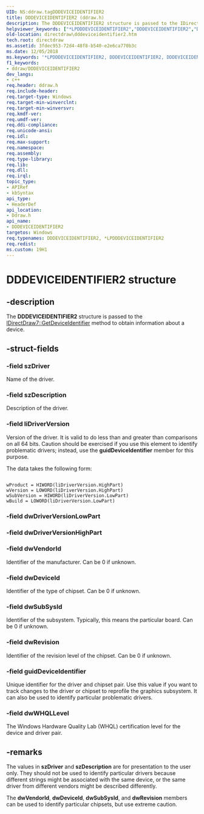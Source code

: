 ```yaml
---
UID: NS:ddraw.tagDDDEVICEIDENTIFIER2
title: DDDEVICEIDENTIFIER2 (ddraw.h)
description: The DDDEVICEIDENTIFIER2 structure is passed to the IDirectDraw7::GetDeviceIdentifier method to obtain information about a device.
helpviewer_keywords: ["*LPDDDEVICEIDENTIFIER2","DDDEVICEIDENTIFIER2","DDDEVICEIDENTIFIER2 structure [DirectDraw]","LPDDDEVICEIDENTIFIER2","LPDDDEVICEIDENTIFIER2 structure pointer [DirectDraw]","ddraw/DDDEVICEIDENTIFIER2","ddraw/LPDDDEVICEIDENTIFIER2","directdraw.dddeviceidentifier2"]
old-location: directdraw\dddeviceidentifier2.htm
tech.root: directdraw
ms.assetid: 3fdec953-72d4-48f8-b540-e2e6ca770b3c
ms.date: 12/05/2018
ms.keywords: '*LPDDDEVICEIDENTIFIER2, DDDEVICEIDENTIFIER2, DDDEVICEIDENTIFIER2 structure [DirectDraw], LPDDDEVICEIDENTIFIER2, LPDDDEVICEIDENTIFIER2 structure pointer [DirectDraw], ddraw/DDDEVICEIDENTIFIER2, ddraw/LPDDDEVICEIDENTIFIER2, directdraw.dddeviceidentifier2'
f1_keywords:
- ddraw/DDDEVICEIDENTIFIER2
dev_langs:
- c++
req.header: ddraw.h
req.include-header: 
req.target-type: Windows
req.target-min-winverclnt: 
req.target-min-winversvr: 
req.kmdf-ver: 
req.umdf-ver: 
req.ddi-compliance: 
req.unicode-ansi: 
req.idl: 
req.max-support: 
req.namespace: 
req.assembly: 
req.type-library: 
req.lib: 
req.dll: 
req.irql: 
topic_type:
- APIRef
- kbSyntax
api_type:
- HeaderDef
api_location:
- Ddraw.h
api_name:
- DDDEVICEIDENTIFIER2
targetos: Windows
req.typenames: DDDEVICEIDENTIFIER2, *LPDDDEVICEIDENTIFIER2
req.redist: 
ms.custom: 19H1
---
```


# DDDEVICEIDENTIFIER2 structure


## -description


The <b>DDDEVICEIDENTIFIER2</b> structure is passed to the <a href="https://docs.microsoft.com/windows/desktop/api/ddraw/nf-ddraw-idirectdraw7-getdeviceidentifier">IDirectDraw7::GetDeviceIdentifier</a> method to obtain information about a device.


## -struct-fields




### -field szDriver

Name of the driver.


### -field szDescription

Description of the driver.


### -field liDriverVersion

Version of the driver. It is valid to do less than and greater than comparisons on all 64 bits. Caution should be exercised if you use this element to identify problematic drivers; instead, use the <b>guidDeviceIdentifier</b> member for this purpose.

The data takes the following form:


```

wProduct = HIWORD(liDriverVersion.HighPart)
wVersion = LOWORD(liDriverVersion.HighPart)
wSubVersion = HIWORD(liDriverVersion.LowPart)
wBuild = LOWORD(liDriverVersion.LowPart)

```



### -field dwDriverVersionLowPart

 


### -field dwDriverVersionHighPart

 


### -field dwVendorId

Identifier of the manufacturer. Can be 0 if unknown.


### -field dwDeviceId

Identifier of the type of chipset. Can be 0 if unknown.


### -field dwSubSysId

Identifier of the subsystem. Typically, this means the particular board. Can be 0 if unknown.


### -field dwRevision

Identifier of the revision level of the chipset. Can be 0 if unknown.


### -field guidDeviceIdentifier

Unique identifier for the driver and chipset pair. Use this value if you want to track changes to the driver or chipset to reprofile the graphics subsystem. It can also be used to identify particular problematic drivers.


### -field dwWHQLLevel

The Windows Hardware Quality Lab (WHQL) certification level for the device and driver pair.


## -remarks



The values in <b>szDriver</b> and <b>szDescription</b> are for presentation to the user only. They should not be used to identify particular drivers because different strings might be associated with the same device, or the same driver from different vendors might be described differently.



The <b>dwVendorId</b>, <b>dwDeviceId</b>, <b>dwSubSysId</b>, and <b>dwRevision</b> members can be used to identify particular chipsets, but use extreme caution.





